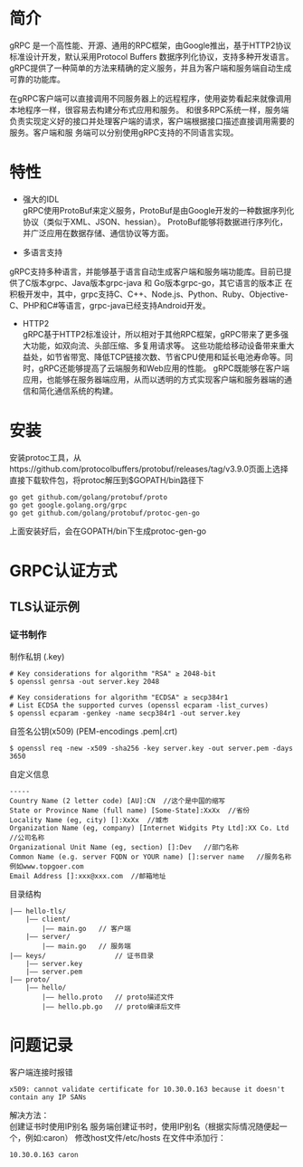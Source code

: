 # 简介
gRPC 是一个高性能、开源、通用的RPC框架，由Google推出，基于HTTP2协议标准设计开发，默认采用Protocol Buffers
数据序列化协议，支持多种开发语言。gRPC提供了一种简单的方法来精确的定义服务，并且为客户端和服务端自动生成可靠的功能库。

在gRPC客户端可以直接调用不同服务器上的远程程序，使用姿势看起来就像调用本地程序一样，很容易去构建分布式应用和服务。
和很多RPC系统一样，服务端负责实现定义好的接口并处理客户端的请求，客户端根据接口描述直接调用需要的服务。客户端和服
务端可以分别使用gRPC支持的不同语言实现。

# 特性
- 强大的IDL  
gRPC使用ProtoBuf来定义服务，ProtoBuf是由Google开发的一种数据序列化协议（类似于XML、JSON、hessian）。
ProtoBuf能够将数据进行序列化，并广泛应用在数据存储、通信协议等方面。

- 多语言支持  

gRPC支持多种语言，并能够基于语言自动生成客户端和服务端功能库。目前已提供了C版本grpc、Java版本grpc-java 和 Go版本grpc-go，其它语言的版本正
在积极开发中，其中，grpc支持C、C++、Node.js、Python、Ruby、Objective-C、PHP和C#等语言，grpc-java已经支持Android开发。

- HTTP2  
gRPC基于HTTP2标准设计，所以相对于其他RPC框架，gRPC带来了更多强大功能，如双向流、头部压缩、多复用请求等。
这些功能给移动设备带来重大益处，如节省带宽、降低TCP链接次数、节省CPU使用和延长电池寿命等。同时，gRPC还能够提高了云端服务和Web应用的性能。
gRPC既能够在客户端应用，也能够在服务器端应用，从而以透明的方式实现客户端和服务器端的通信和简化通信系统的构建。



# 安装
安装protoc工具，从https://github.com/protocolbuffers/protobuf/releases/tag/v3.9.0页面上选择
直接下载软件包，将protoc解压到$GOPATH/bin路径下
```shell script
go get github.com/golang/protobuf/proto
go get google.golang.org/grpc
go get github.com/golang/protobuf/protoc-gen-go
```
上面安装好后，会在GOPATH/bin下生成protoc-gen-go

# GRPC认证方式

## TLS认证示例
### 证书制作
制作私钥 (.key)
```shell script
# Key considerations for algorithm "RSA" ≥ 2048-bit
$ openssl genrsa -out server.key 2048

# Key considerations for algorithm "ECDSA" ≥ secp384r1
# List ECDSA the supported curves (openssl ecparam -list_curves)
$ openssl ecparam -genkey -name secp384r1 -out server.key
```

自签名公钥(x509) (PEM-encodings .pem|.crt)
```shell script
$ openssl req -new -x509 -sha256 -key server.key -out server.pem -days 3650
```
自定义信息
```shell script
-----
Country Name (2 letter code) [AU]:CN  //这个是中国的缩写
State or Province Name (full name) [Some-State]:XxXx  //省份
Locality Name (eg, city) []:XxXx  //城市
Organization Name (eg, company) [Internet Widgits Pty Ltd]:XX Co. Ltd  //公司名称
Organizational Unit Name (eg, section) []:Dev   //部门名称
Common Name (e.g. server FQDN or YOUR name) []:server name   //服务名称 例如www.topgoer.com
Email Address []:xxx@xxx.com  //邮箱地址
```

目录结构
```
|—— hello-tls/
    |—— client/
        |—— main.go   // 客户端
    |—— server/
        |—— main.go   // 服务端
|—— keys/                 // 证书目录
    |—— server.key
    |—— server.pem
|—— proto/
    |—— hello/
        |—— hello.proto   // proto描述文件
        |—— hello.pb.go   // proto编译后文件
```


# 问题记录

客户端连接时报错
```shell script
x509: cannot validate certificate for 10.30.0.163 because it doesn't contain any IP SANs
```
解决方法：  
创建证书时使用IP别名
服务端创建证书时，使用IP别名（根据实际情况随便起一个，例如:caron）
修改host文件/etc/hosts
在文件中添加行：
```
10.30.0.163 caron
```


